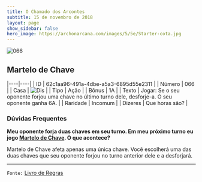 ```yaml
---
title: O Chamado dos Arcontes
subtitle: 15 de novembro de 2018
layout: page
show_sidebar: false
hero_image: https://archonarcana.com/images/5/5e/Starter-cota.jpg
---
```


![066](https://cdn.keyforgegame.com/media/card_front/pt/341_066_RR9GCHVXP44C_pt.png)

## Martelo de Chave

|----|----|
| ID | 62c1aa96-491a-4dbe-a5a3-6895d55e2311 |
| Número | 066 |
| Casa | ![Dis](https://archonarcana.com/images/thumb/e/e8/Dis.png/22px-Dis.png "Dis") |
| Tipo | Ação |
| Bônus | 1A |
| Texto | Jogar: Se o seu oponente forjou uma chave no último turno dele, desforje-a. O seu oponente ganha 6A. |
| Raridade | Incomum |
| Dizeres | Que horas são? |

### Dúvidas Frequentes

**Meu oponente forja duas chaves em seu turno. Em meu próximo
turno eu jogo [Martelo de Chave](/cota/066). O que acontece?**

Martelo de Chave afeta apenas uma única chave. Você escolherá uma
das duas chaves que seu oponente forjou no turno anterior dele e
a desforjará.

<hr/>

`Fonte:` [Livro de Regras](https://drive.google.com/open?id=14pM1J8ZR_4hZbGFZt-ArQdAGsHCPEQdE)
